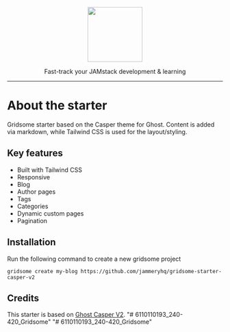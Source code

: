 <div align="center">

<a href="https://www.jammeryhq.com" title="JammeryHQ" target="_blank">

  <img src="https://jammeryhq.com/jammeryhq.png" width="128" />
  
</a>

<p>
Fast-track your JAMstack development & learning
</p>
</div>

<hr />

# About the starter

Gridsome starter based on the Casper theme for Ghost. Content is added via markdown, while Tailwind CSS is used for the layout/styling.

## Key features

* Built with Tailwind CSS
* Responsive 
* Blog
* Author pages
* Tags
* Categories
* Dynamic custom pages
* Pagination

## Installation

Run the following command to create a new gridsome project 

```
gridsome create my-blog https://github.com/jammeryhq/gridsome-starter-casper-v2
```

## Credits

This starter is based on [Ghost Casper V2](https://github.com/TryGhost/Casper/tree/2.4).
"# 6110110193_240-420_Gridsome" 
"# 6110110193_240-420_Gridsome" 
